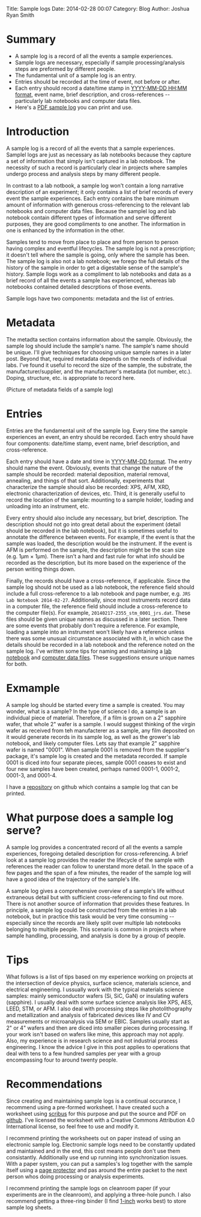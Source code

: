 Title: Sample logs
Date: 2014-02-28 00:07
Category: Blog
Author: Joshua Ryan Smith

Summary
=======
* A sample log is a record of all the events a sample experiences.
* Sample logs are necessary, especially if sample processing/analysis steps are preformed by different people.
* The fundamental unit of a sample log is an entry.
* Entries should be recorded at the time of event, not before or after.
* Each entry should record a date/time stamp in [YYYY-MM-DD HH:MM format](https://en.wikipedia.org/wiki/ISO_8601), event name, brief description, and cross-references -- particularly lab notebooks and computer data files.
* Here's a [PDF sample log](https://github.com/jrsmith3/sample_log) you can print and use.

Introduction
============
A sample log is a record of all the events that a sample experiences. Samplel logs are just as necessary as lab notebooks because they capture a set of information that simply isn't captured in a lab notebook. The necessity of such a record is particularly clear in projects where samples undergo process and analysis steps by many different people.

In contrast to a lab notbook, a sample log won't contain a long narrative description of an experiment; it only contains a list of brief records of every event the sample experiences. Each entry contains the bare minimum amount of information with generous cross-referencing to the relevant lab notebooks and computer data files. Because the samplel log and lab notebook contain different types of information and serve different purposes, they are good compliments to one another. The information in one is enhanced by the information in the other.

Samples tend to move from place to place and from person to person having complex and eventful lifecycles. The sample log is not a prescription; it doesn't tell where the sample is going, only where the sample has been. The sample log is also not a lab notebook; we forego the full details of the history of the sample in order to get a digestable sense of the sample's history. Sample llogs work as a compliment to lab notebooks and data as a brief record of all the events a sample has experienced, whereas lab notebooks contained detailed descrptions of those events.

Sample logs have two components: metadata and the list of entries.

Metadata
========
The metadta section contains information about the sample. Obviously, the sample log should include the sample's name. The sample's name should be unique. I'll give techniques for choosing unique sample names in a later post. Beyond that, required metadata depends on the needs of individual labs. I've found it useful to record the size of the sample, the substrate, the manufacturer/supplier, and the manufacturer's metadata (lot number, etc.). Doping, structure, etc. is appropriate to record here.

(Picture of metadata fields of a sample log)

Entries
=======
Entries are the fundamental unit of the sample log. Every time the sample experiences an event, an entry should be recorded. Each entry should have four components: date/time stamp, event name, brief description, and cross-reference.

Each entry should have a date and time in [YYYY-MM-DD format](http://en.wikipedia.org/wiki/ISO_8601). The entry should name the event. Obviously, events that change the nature of the sample should be recorded: material deposition, material removal, annealing, and things of that sort. Additionally, experiments that characterize the sample should also be recorded: XPS, AFM, XRD, electronic characterization of devices, etc. Third, it is generally useful to record the location of the sample: mounting to a sample holder, loading and unloading into an instrument, etc.

Every entry should also include any necessary, but brief, description. The description should not go into great detail about the experiment (detail should be recorded in the lab notebook), but it is sometimes useful to annotate the difference between events. For example, if the event is that the sample was loaded, the description would be the instrument. If the event is AFM is performed on the sample, the description might be the scan size (e.g. 1μm × 1μm). There isn't a hard and fast rule for what info should be recorded as the description, but its more based on the experience of the person writing things down.

Finally, the records should have a cross-reference, if applicable. Since the sample log should not be used as a lab notebook, the reference field should include a full cross-reference to a lab notebook and page number, e.g. `JRS Lab Notebook 2014-02-27`. Additionally, since most instruments record data in a computer file, the reference field should include a cross-reference to the computer file(s). For example, `20140217-2355_stm_0001_jrs.dat`. These files should be given unique names as discussed in a later section. There are some events that probably don't require a reference. For example, loading a sample into an instrument won't likely have a reference unless there was some unusual circumstance associated with it, in which case the details should be recorded in a lab notebook and the reference noted on the sample log. I've written some tips for naming and maintaining a [lab notebook](http://jrsmith3.github.io/effective-lab-notebooks.html) and [computer data files](http://jrsmith3.github.io/naming-files-uniquely-to-reduce-confusion.html). These suggestions ensure unique names for both.

Exmample
========
A sample log should be started every time a sample is created. You may wonder, what is a sample? In the type of science I do, a sample is an individual piece of material. Therefore, if a film is grown on a 2" sapphire wafer, that whole 2" wafer is a sample. I would suggest thinking of the virgin wafer as received from teh manufacterer as a sample, any film deposited on it would generate records in its sample log, as well as the grower's lab notebook, and likely computer files. Lets say that example 2" sapphire wafer is named "0001". When sample 0001 is removed from the supplier's package, it's sample log is created and the metadata recorded. If sample 0001 is diced into four separate pieces, sample 0001 ceases to exist and four new samples have been created, perhaps named 0001-1, 0001-2, 0001-3, and 0001-4. 

I have a [repository](https://github.com/jrsmith3/sample_log) on github which contains a sample log that can be printed.

What purpose does a sample log serve?
=====================================
A sample log provides a concentrated record of all the events a sample experiences, foregoing detailed description for cross-referencing. A brief look at a sample log provides the reader the lifecycle of the sample with references the reader can follow to unerstand more detail. In the space of a few pages and the span of a few minutes, the reader of the sample log will have a good idea of the trajectory of the sample's life.

A sample log gives a comprehensive overview of a sample's life without extraneous detail but with sufficient cross-referencing to find out more. There is not another source of information that provides these features. In principle, a sample log could be constructed from the entries in a lab notebook, but in practice this task would be very time consuming -- especially since the records are likely split over multiple lab notebooks belonging to multiple people. This scenario is common in projects where sample handling, processing, and analysis is done by a group of people.

Tips
====
What follows is a list of tips based on my experience working on projects at the intersection of device physics, surface science, materials science, and electrical engineering. I ussually work with the typical materials science samples: mainly semiconductor wafers (Si, SiC, GaN) or insulating wafers (sapphire). I usually deal with some surface science analysis like XPS, AES, LEED, STM, or AFM. I also deal with processing steps like photolithography and metallization and analysis of fabricated devices like IV and CV measurements or microanalysis via SEM or EBIC. Samples usually start as 2" or 4" wafers and then are diced into smaller pieces during processing. If your work isn't based on wafers like mine, this approach may not apply. Also, my experience is in research science and not industrial process engineering. I know the advice I give in this post applies to operations that deal with tens to a few hundred samples per year with a group encompassing four to around twenty people.

Recommendations
===============
Since creating and maintaining sample logs is a continual occurance, I recommend using a pre-formed worksheet. I have created such a worksheet using [scribus](http://scribus.net) for this purpose and put the source and PDF on [github](https://github.com/jrsmith3/sample_log). I've licensed the worksheet with a Creative Commons Attribution 4.0 International license, so feel free to use and modify it.

I recommend printing the worksheets out on paper instead of using an electronic sample log. Electronic sample logs need to be constantly updated and maintained and in the end, this cost means people don't use them consistantly. Additionally use end up running into synchronization issues. With a paper system, you can put a samples's log together with the sample itself using a [page protector](http://www.amazon.com/exec/obidos/ASIN/B00006IC89) and pas around the entire packet to the next person whos doing processing or analysis experiments.

I recommend printing the sample logs on cleanroom paper (if your experiments are in the cleanroom), and applying a three-hole punch. I also recommend getting a three-ring binder (I find [1-inch](http://www.amazon.com/exec/obidos/ASIN/B0001J3R3C) works best) to store sample log sheets.
